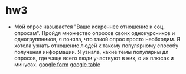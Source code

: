 # hw3

* Мой опрос называется "Ваше искреннее отношение к соц. опросам". Пройдя множество опросов своих однокурсников и одногруппников, я поняла, что такой опрос просто необходим. Я хотела узнать отношение людей к такому популярному способу получения информации. Я узнала, какие темы популярны дл опросов, где чаще всего люди участвуют в них, о их плюсах и минусах.
[google form](https://docs.google.com/forms/d/1Gus9pzWF6a-jWHrhobB0..)
[google table](https://docs.google.com/spreadsheets/d/1yzjAElaPnRqv_..)
